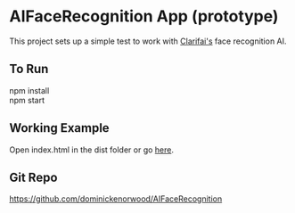 # AIFaceRecognition App (prototype)
This project sets up a simple test to work with <a href="https://clarifai.com/">Clarifai's</a> face recognition AI.

## To Run
npm install<br>
npm start

## Working Example
Open index.html in the dist folder or go <a href="http://dominicknorwood.com/faceai/" target="_blank">here</a>.

## Git Repo
<a href="https://github.com/dominickenorwood/AIFaceRecognition">https://github.com/dominickenorwood/AIFaceRecognition</a>
